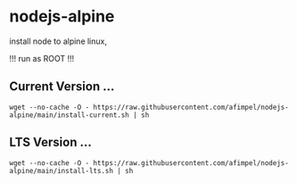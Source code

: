 # nodejs-alpine
install node to alpine linux,

!!! run as ROOT !!! 
## Current Version ...

``` wget --no-cache -O - https://raw.githubusercontent.com/afimpel/nodejs-alpine/main/install-current.sh | sh ``` 
## LTS Version ...

``` wget --no-cache -O - https://raw.githubusercontent.com/afimpel/nodejs-alpine/main/install-lts.sh | sh ``` 
